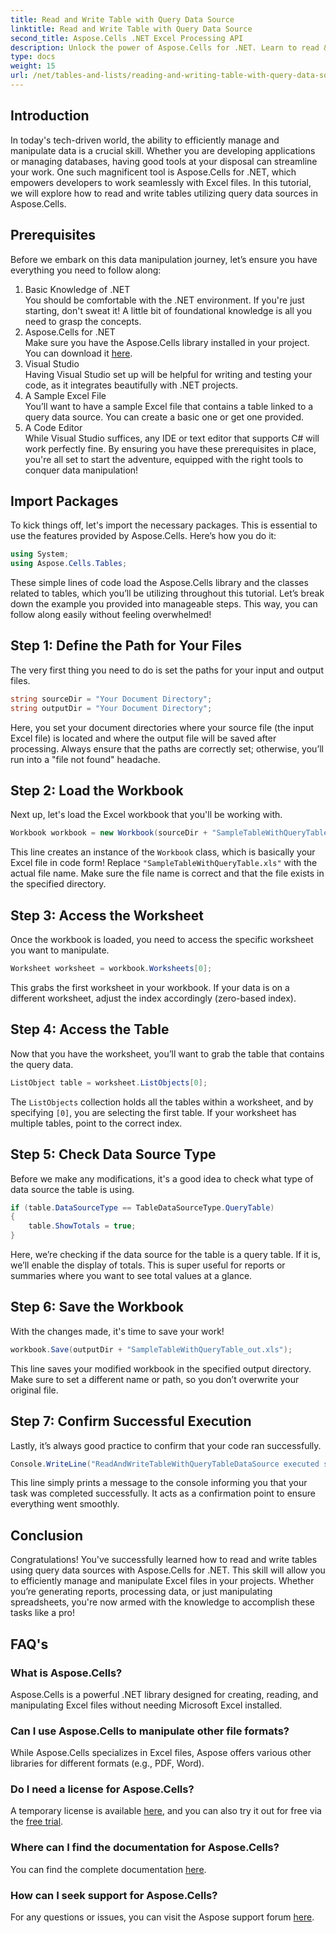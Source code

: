 ```yaml
---
title: Read and Write Table with Query Data Source
linktitle: Read and Write Table with Query Data Source
second_title: Aspose.Cells .NET Excel Processing API
description: Unlock the power of Aspose.Cells for .NET. Learn to read & write tables with query data sources in this detailed step-by-step guide.
type: docs
weight: 15
url: /net/tables-and-lists/reading-and-writing-table-with-query-data-source/
---
```

## Introduction
In today's tech-driven world, the ability to efficiently manage and manipulate data is a crucial skill. Whether you are developing applications or managing databases, having good tools at your disposal can streamline your work. One such magnificent tool is Aspose.Cells for .NET, which empowers developers to work seamlessly with Excel files. In this tutorial, we will explore how to read and write tables utilizing query data sources in Aspose.Cells.
## Prerequisites
Before we embark on this data manipulation journey, let’s ensure you have everything you need to follow along:
1. Basic Knowledge of .NET  
   You should be comfortable with the .NET environment. If you're just starting, don't sweat it! A little bit of foundational knowledge is all you need to grasp the concepts.
2. Aspose.Cells for .NET  
   Make sure you have the Aspose.Cells library installed in your project. You can download it [here](https://releases.aspose.com/cells/net/).
3. Visual Studio  
   Having Visual Studio set up will be helpful for writing and testing your code, as it integrates beautifully with .NET projects.
4. A Sample Excel File  
   You’ll want to have a sample Excel file that contains a table linked to a query data source. You can create a basic one or get one provided.
5. A Code Editor  
   While Visual Studio suffices, any IDE or text editor that supports C# will work perfectly fine.
By ensuring you have these prerequisites in place, you're all set to start the adventure, equipped with the right tools to conquer data manipulation!
## Import Packages
To kick things off, let's import the necessary packages. This is essential to use the features provided by Aspose.Cells. Here’s how you do it:
```csharp
using System;
using Aspose.Cells.Tables;
```
These simple lines of code load the Aspose.Cells library and the classes related to tables, which you’ll be utilizing throughout this tutorial.
Let’s break down the example you provided into manageable steps. This way, you can follow along easily without feeling overwhelmed!
## Step 1: Define the Path for Your Files
The very first thing you need to do is set the paths for your input and output files. 
```csharp
string sourceDir = "Your Document Directory";
string outputDir = "Your Document Directory";
```
Here, you set your document directories where your source file (the input Excel file) is located and where the output file will be saved after processing. Always ensure that the paths are correctly set; otherwise, you’ll run into a "file not found" headache.
## Step 2: Load the Workbook
Next up, let's load the Excel workbook that you'll be working with.
```csharp
Workbook workbook = new Workbook(sourceDir + "SampleTableWithQueryTable.xls");
```
This line creates an instance of the `Workbook` class, which is basically your Excel file in code form! Replace `"SampleTableWithQueryTable.xls"` with the actual file name. Make sure the file name is correct and that the file exists in the specified directory.
## Step 3: Access the Worksheet
Once the workbook is loaded, you need to access the specific worksheet you want to manipulate.
```csharp
Worksheet worksheet = workbook.Worksheets[0];
```
This grabs the first worksheet in your workbook. If your data is on a different worksheet, adjust the index accordingly (zero-based index).
## Step 4: Access the Table
Now that you have the worksheet, you’ll want to grab the table that contains the query data.
```csharp
ListObject table = worksheet.ListObjects[0];
```
The `ListObjects` collection holds all the tables within a worksheet, and by specifying `[0]`, you are selecting the first table. If your worksheet has multiple tables, point to the correct index.
## Step 5: Check Data Source Type
Before we make any modifications, it's a good idea to check what type of data source the table is using.
```csharp
if (table.DataSourceType == TableDataSourceType.QueryTable)
{
    table.ShowTotals = true;
}
```
Here, we’re checking if the data source for the table is a query table. If it is, we’ll enable the display of totals. This is super useful for reports or summaries where you want to see total values at a glance.
## Step 6: Save the Workbook
With the changes made, it's time to save your work!
```csharp
workbook.Save(outputDir + "SampleTableWithQueryTable_out.xls");
```
This line saves your modified workbook in the specified output directory. Make sure to set a different name or path, so you don’t overwrite your original file.
## Step 7: Confirm Successful Execution
Lastly, it’s always good practice to confirm that your code ran successfully.
```csharp
Console.WriteLine("ReadAndWriteTableWithQueryTableDataSource executed successfully.");
```
This line simply prints a message to the console informing you that your task was completed successfully. It acts as a confirmation point to ensure everything went smoothly.
## Conclusion
Congratulations! You've successfully learned how to read and write tables using query data sources with Aspose.Cells for .NET. This skill will allow you to efficiently manage and manipulate Excel files in your projects. Whether you’re generating reports, processing data, or just manipulating spreadsheets, you're now armed with the knowledge to accomplish these tasks like a pro!
## FAQ's
### What is Aspose.Cells?  
Aspose.Cells is a powerful .NET library designed for creating, reading, and manipulating Excel files without needing Microsoft Excel installed.
### Can I use Aspose.Cells to manipulate other file formats?  
While Aspose.Cells specializes in Excel files, Aspose offers various other libraries for different formats (e.g., PDF, Word).
### Do I need a license for Aspose.Cells?  
A temporary license is available [here](https://purchase.aspose.com/temporary-license/), and you can also try it out for free via the [free trial](https://releases.aspose.com/).
### Where can I find the documentation for Aspose.Cells?  
You can find the complete documentation [here](https://reference.aspose.com/cells/net/).
### How can I seek support for Aspose.Cells?  
For any questions or issues, you can visit the Aspose support forum [here](https://forum.aspose.com/c/cells/9).
